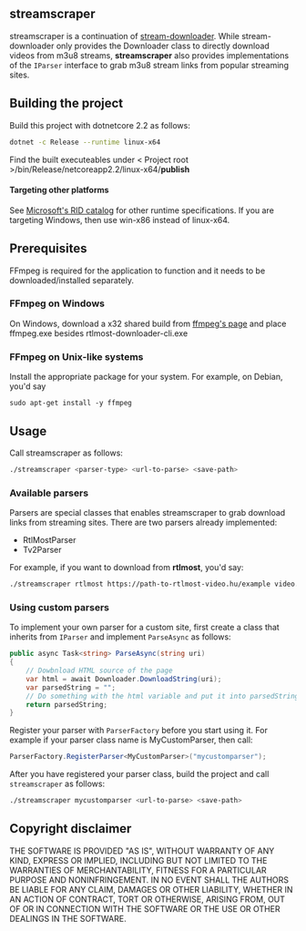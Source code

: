 ## streamscraper
streamscraper is a continuation of [stream-downloader](https://github.com/mihaly044/stream-downloader).
While stream-downloader only provides the Downloader class to directly download videos from m3u8 streams, **streamscraper** also provides  implementations of the ``IParser`` interface to grab m3u8 stream links from popular streaming sites.

## Building the project
Build this project with dotnetcore 2.2 as follows:
```bash
dotnet -c Release --runtime linux-x64
```
Find the built executeables under < Project root >/bin/Release/netcoreapp2.2/linux-x64/**publish**
#### Targeting other platforms
See [Microsoft's RID catalog](https://docs.microsoft.com/en-us/dotnet/core/rid-catalog) for other runtime specifications.
If you are targeting Windows, then use win-x86 instead of linux-x64.

## Prerequisites
FFmpeg is required for the application to function and it needs to be downloaded/installed separately.
### FFmpeg on Windows
On Windows, download a x32 shared build from [ffmpeg's page](https://ffmpeg.zeranoe.com/builds/) and place ffmpeg.exe besides rtlmost-downloader-cli.exe
### FFmpeg on Unix-like systems
Install the appropriate package for your system. For example, on Debian, you'd say
```
sudo apt-get install -y ffmpeg
```

## Usage
Call streamscraper as follows:
```bash
./streamscraper <parser-type> <url-to-parse> <save-path>
```
### Available parsers
Parsers are special classes that enables streamscraper to grab download links from streaming sites. There are two parsers already implemented:

 - RtlMostParser
 - Tv2Parser

For example, if you want to download from **rtlmost**, you'd say:
```bash
./streamscraper rtlmost https://path-to-rtlmost-video.hu/example video.mp4
```

### Using custom parsers
To implement your own parser for a custom site, first create a class that inherits from `IParser` and implement ``ParseAsync`` as follows:

```csharp
public async Task<string> ParseAsync(string uri)
{
    // Dowbnload HTML source of the page
    var html = await Downloader.DownloadString(uri);
    var parsedString = "";
    // Do something with the html variable and put it into parsedString
    return parsedString;
}

```

Register your parser with `ParserFactory` before you start using it. For example if your parser class name is MyCustomParser, then call:

```csharp
ParserFactory.RegisterParser<MyCustomParser>("mycustomparser");
```
After you have registered your parser class, build the project and call ``streamscraper`` as follows:
```bash
./streamscraper mycustomparser <url-to-parse> <save-path>
```

## Copyright disclaimer
THE SOFTWARE IS PROVIDED "AS IS", WITHOUT WARRANTY OF ANY KIND,
EXPRESS OR IMPLIED, INCLUDING BUT NOT LIMITED TO THE WARRANTIES OF
MERCHANTABILITY, FITNESS FOR A PARTICULAR PURPOSE AND NONINFRINGEMENT.
IN NO EVENT SHALL THE AUTHORS BE LIABLE FOR ANY CLAIM, DAMAGES OR
OTHER LIABILITY, WHETHER IN AN ACTION OF CONTRACT, TORT OR OTHERWISE,
ARISING FROM, OUT OF OR IN CONNECTION WITH THE SOFTWARE OR THE USE OR
OTHER DEALINGS IN THE SOFTWARE.
